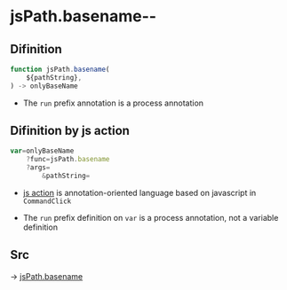 # jsPath.basename--

## Difinition

```js.js
function jsPath.basename(
	${pathString},
) -> onlyBaseName
```

- The `run` prefix annotation is a process annotation


## Difinition by js action

```js.js
var=onlyBaseName
	?func=jsPath.basename
	?args=
		&pathString=
```

- [js action](#) is annotation-oriented language based on javascript in `CommandClick`

- The `run` prefix definition on `var` is a process annotation, not a variable definition

## Src

-> [jsPath.basename](https://github.com/puutaro/CommandClick/blob/master/app/src/main/java/com/puutaro/commandclick/fragment_lib/terminal_fragment/js_interface/JsPath.kt#L104)


